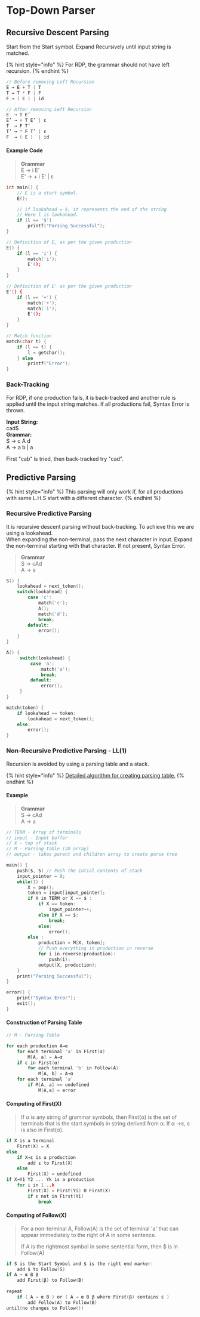 # Top-Down Parser

## Recursive Descent Parsing

Start from the Start symbol. Expand Recursively until input string is matched.

{% hint style="info" %}
For RDP, the grammar should not have left recursion.
{% endhint %}

```objectivec
// Before removing Left Recursion
E → E + T | T
T → T * F | F
F → ( E ) | id

// After removing Left Recursion
E  → T E’
E’ → + T E’ | ε
T  → F T’
T’ → * F T’ | ε
F  → ( E )  | id
```

#### Example Code

> **Grammar**  
> E → i E'  
> E' → + i E' \| ε

```c
int main() { 
    // E is a start symbol. 
    E(); 

    // if lookahead = $, it represents the end of the string 
    // Here l is lookahead. 
    if (l == '$') 
        printf("Parsing Successful"); 
} 

// Definition of E, as per the given production 
E() { 
    if (l == 'i') { 
        match('i'); 
        E'(); 
    } 
} 

// Definition of E' as per the given production 
E'() { 
    if (l == '+') { 
        match('+'); 
        match('i'); 
        E'(); 
    }
} 

// Match function 
match(char t) { 
    if (l == t) { 
        l = getchar(); 
    } else
        printf("Error"); 
}
```

### Back-Tracking

For RDP, if one production fails, it is back-tracked and another rule is applied until the input string matches. If all productions fail, Syntax Error is thrown.

**Input String:**  
cad$  
**Grammar:**  
S → c A d  
A → a b \| a

First "cab" is tried, then back-tracked try "cad".

## Predictive Parsing

{% hint style="info" %}
This parsing will only work if, for all productions with same L.H.S start with a different character.
{% endhint %}

### Recursive Predictive Parsing

It is recursive descent parsing without back-tracking. To achieve this we are using a lookahead.  
When expanding the non-terminal, pass the next character in input. Expand the non-terminal starting with that character. If not present, Syntax Error.

> **Grammar**  
> S → cAd  
> A → a

```c
S() {
    lookahead = next_token();
    switch(lookahead) {
        case 'c':
            match('c');
            A();
            match('d');
            break;
        default:
            error();
    }
}

A() {
     switch(lookahead) {
         case 'a':
             match('a');
             break;
         default:
             error();
     }
}

match(token) {
    if lookahead == token:
        lookahead = next_token();
    else:
        error(); 
}
```

### Non-Recursive Predictive Parsing - LL\(1\)

Recursion is avoided by using a parsing table and a stack.

{% hint style="info" %}
[Detailed algorithm for creating parsing table.](https://www.csd.uwo.ca/~mmorenom/CS447/Lectures/Syntax.html/node13.html)
{% endhint %}

#### Example

> **Grammar**  
> S → cAd  
> A → a

```c
// TERM - Array of terminals
// input - Input buffer
// X - top of stack
// M - Parsing table (2D array)
// output - takes parent and children array to create parse tree

main() {
    push($, S) // Push the intial contents of stack
    input_pointer = 0;
    while(1) {
        X = pop();
        token = input[input_pointer];
        if X in TERM or X == $ :
            if X == token:
                input_pointer++;
            else if X == $:
                break;
            else:
                error();
        else :
            production = M[X, token];
            // Push everything in production in reverse
            for i in reverse(production):
                push(i);
            output(X, production);
    }
    print("Parsing Successful");
}

error() {
    print("Syntax Error");
    exit();
}
```

#### Construction of Parsing Table

```c
// M - Parsing Table

for each production A→α 
    for each terminal 'a' in First(α)
        M[A, a] = A→α
    if ε in First(α)
        for each terminal 'b' in Follow(A)
            M[A, b] = A→α
    for each terminal 'a'
        if M[A, a] == undefined
            M[A,a] = error
```

#### Computing of First\(X\)

> If α is any string of grammar symbols, then First\(α\) is the set of terminals that is the start symbols in string derived from α. If α →ε, ε is also in First\(α\).

```c
if X is a terminal
    First(X) = X
else 
    if X→ε is a production
        add ε to First(X) 
    else
        First(X) = undefined
if X→Y1 Y2 ... Yk is a production
    for i in 1...k
        First(X) = First(Yi) U First(X)
        if ε not in First(Yi) 
            break
```

#### Computing of Follow\(X\)

> For a non-terminal A, Follow\(A\) is the set of terminal 'a' that can appear immediately to the right of A in some sentence.
>
> If A is the rightmost symbol in some sentential form, then $ is in Follow\(A\)

```c
if S is the Start Symbol and $ is the right end marker:
    add $ to Follow(S)
if A → α B β
    add First(β) to Follow(B)
    
repeat
    if ( A → α B ) or ( A → α B β where First(β) contains ε )
        add Follow(A) to Follow(B)
until(no changes to Follow())
```




